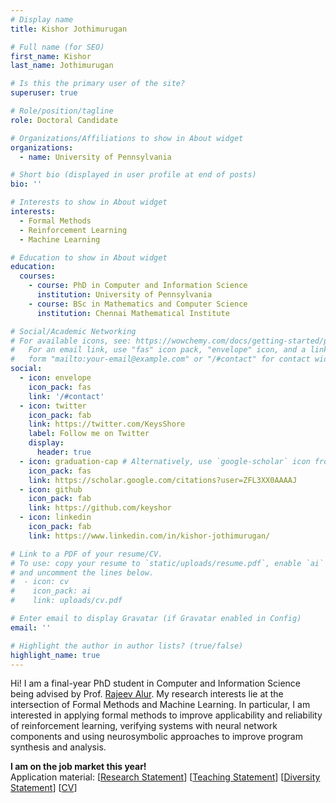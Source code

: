 ```yaml
---
# Display name
title: Kishor Jothimurugan

# Full name (for SEO)
first_name: Kishor
last_name: Jothimurugan

# Is this the primary user of the site?
superuser: true

# Role/position/tagline
role: Doctoral Candidate

# Organizations/Affiliations to show in About widget
organizations:
  - name: University of Pennsylvania

# Short bio (displayed in user profile at end of posts)
bio: ''

# Interests to show in About widget
interests:
  - Formal Methods
  - Reinforcement Learning
  - Machine Learning

# Education to show in About widget
education:
  courses:
    - course: PhD in Computer and Information Science
      institution: University of Pennsylvania
    - course: BSc in Mathematics and Computer Science
      institution: Chennai Mathematical Institute

# Social/Academic Networking
# For available icons, see: https://wowchemy.com/docs/getting-started/page-builder/#icons
#   For an email link, use "fas" icon pack, "envelope" icon, and a link in the
#   form "mailto:your-email@example.com" or "/#contact" for contact widget.
social:
  - icon: envelope
    icon_pack: fas
    link: '/#contact'
  - icon: twitter
    icon_pack: fab
    link: https://twitter.com/KeysShore
    label: Follow me on Twitter
    display:
      header: true
  - icon: graduation-cap # Alternatively, use `google-scholar` icon from `ai` icon pack
    icon_pack: fas
    link: https://scholar.google.com/citations?user=ZFL3XX0AAAAJ
  - icon: github
    icon_pack: fab
    link: https://github.com/keyshor
  - icon: linkedin
    icon_pack: fab
    link: https://www.linkedin.com/in/kishor-jothimurugan/

# Link to a PDF of your resume/CV.
# To use: copy your resume to `static/uploads/resume.pdf`, enable `ai` icons in `params.yaml`,
# and uncomment the lines below.
#  - icon: cv
#    icon_pack: ai
#    link: uploads/cv.pdf

# Enter email to display Gravatar (if Gravatar enabled in Config)
email: ''

# Highlight the author in author lists? (true/false)
highlight_name: true
---
```


Hi! I am a final-year PhD student in Computer and Information Science being advised by Prof. [Rajeev Alur](https://www.cis.upenn.edu/~alur). My research interests lie at the intersection of Formal Methods and Machine Learning. In particular, I am interested in applying formal methods to improve applicability and reliability of reinforcement learning, verifying systems with neural network components and using neurosymbolic approaches to improve program synthesis and analysis.

__I am on the job market this year!__  
Application material: [[Research Statement](uploads/research_statement.pdf)] [[Teaching Statement](uploads/teaching_statement.pdf)]
[[Diversity Statement](uploads/dei_statement.pdf)] [[CV](uploads/cv.pdf)]
